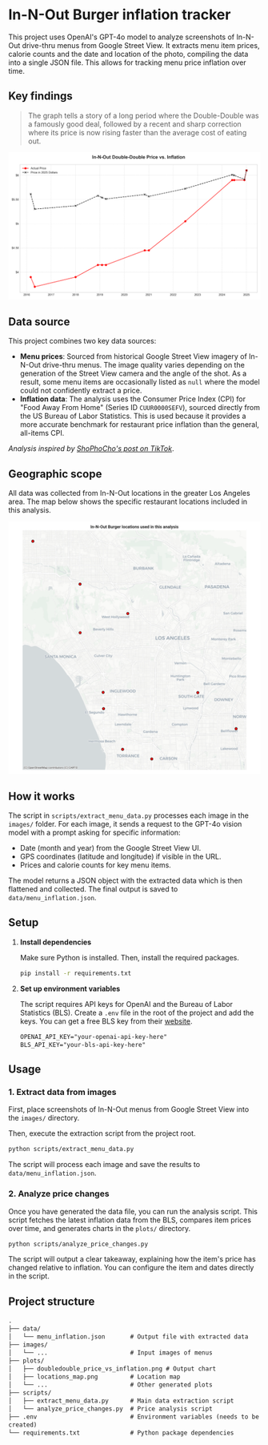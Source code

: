 # In-N-Out Burger inflation tracker

This project uses OpenAI's GPT-4o model to analyze screenshots of In-N-Out drive-thru menus from Google Street View. It extracts menu item prices, calorie counts and the date and location of the photo, compiling the data into a single JSON file. This allows for tracking menu price inflation over time.

## Key findings

> The graph tells a story of a long period where the Double-Double was a famously good deal, followed by a recent and sharp correction where its price is now rising faster than the average cost of eating out.

![In-N-Out Double-Double Price vs. Inflation](plots/doubledouble_price_vs_inflation.png)

## Data source

This project combines two key data sources:
- **Menu prices**: Sourced from historical Google Street View imagery of In-N-Out drive-thru menus. The image quality varies depending on the generation of the Street View camera and the angle of the shot. As a result, some menu items are occasionally listed as `null` where the model could not confidently extract a price.
- **Inflation data**: The analysis uses the Consumer Price Index (CPI) for "Food Away From Home" (Series ID `CUUR0000SEFV`), sourced directly from the US Bureau of Labor Statistics. This is used because it provides a more accurate benchmark for restaurant price inflation than the general, all-items CPI.

*Analysis inspired by [ShoPhoCho's post on TikTok](https://www.tiktok.com/@shophocho/video/7507878402473446698)*.

## Geographic scope

All data was collected from In-N-Out locations in the greater Los Angeles area. The map below shows the specific restaurant locations included in this analysis.

![Map of In-N-Out locations](plots/locations_map.png)

## How it works

The script in `scripts/extract_menu_data.py` processes each image in the `images/` folder. For each image, it sends a request to the GPT-4o vision model with a prompt asking for specific information:

-   Date (month and year) from the Google Street View UI.
-   GPS coordinates (latitude and longitude) if visible in the URL.
-   Prices and calorie counts for key menu items.

The model returns a JSON object with the extracted data which is then flattened and collected. The final output is saved to `data/menu_inflation.json`.

## Setup

1.  **Install dependencies**

    Make sure Python is installed. Then, install the required packages.

    ```bash
    pip install -r requirements.txt
    ```

2.  **Set up environment variables**

    The script requires API keys for OpenAI and the Bureau of Labor Statistics (BLS). Create a `.env` file in the root of the project and add the keys. You can get a free BLS key from their [website](https://data.bls.gov/registrationEngine/).

    ```
    OPENAI_API_KEY="your-openai-api-key-here"
    BLS_API_KEY="your-bls-api-key-here"
    ```

## Usage

### 1. Extract data from images

First, place screenshots of In-N-Out menus from Google Street View into the `images/` directory.

Then, execute the extraction script from the project root.

```bash
python scripts/extract_menu_data.py
```

The script will process each image and save the results to `data/menu_inflation.json`.

### 2. Analyze price changes

Once you have generated the data file, you can run the analysis script. This script fetches the latest inflation data from the BLS, compares item prices over time, and generates charts in the `plots/` directory.

```bash
python scripts/analyze_price_changes.py
```

The script will output a clear takeaway, explaining how the item's price has changed relative to inflation. You can configure the item and dates directly in the script.

## Project structure

```
.
├── data/
│   └── menu_inflation.json       # Output file with extracted data
├── images/
│   └── ...                       # Input images of menus
├── plots/
│   ├── doubledouble_price_vs_inflation.png # Output chart
│   ├── locations_map.png         # Location map
│   └── ...                       # Other generated plots
├── scripts/
│   ├── extract_menu_data.py      # Main data extraction script
│   └── analyze_price_changes.py  # Price analysis script
├── .env                          # Environment variables (needs to be created)
└── requirements.txt              # Python package dependencies
``` 